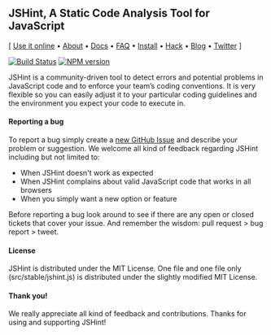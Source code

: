 JSHint, A Static Code Analysis Tool for JavaScript
--------------------------------------------------

\[ [Use it online](http://jshint.com/) •  [About](http://jshint.com/about/) • 
[Docs](http://jshint.com/docs/) • [FAQ](http://jshint.com/docs/faq) • 
[Install](http://jshint.com/install/) • [Hack](http://jshint.com/hack/) • 
[Blog](http://jshint.com/blog/) • [Twitter](https://twitter.com/jshint/) \]

[![Build Status](https://travis-ci.org/jshint/jshint.png?branch=master)](https://travis-ci.org/jshint/jshint)
[![NPM version](https://badge.fury.io/js/jshint.png)](http://badge.fury.io/js/jshint)

JSHint is a community-driven tool to detect errors and potential problems
in JavaScript code and to enforce your team’s coding conventions. It is
very flexible so you can easily adjust it to your particular coding guidelines
and the environment you expect your code to execute in.

#### Reporting a bug

To report a bug simply create a
[new GitHub Issue](https://github.com/jshint/jshint/issues/new) and describe
your problem or suggestion. We welcome all kind of feedback regarding
JSHint including but not limited to:

 * When JSHint doesn't work as expected
 * When JSHint complains about valid JavaScript code that works in all browsers
 * When you simply want a new option or feature

Before reporting a bug look around to see if there are any open or closed tickets
that cover your issue. And remember the wisdom: pull request > bug report > tweet.


#### License

JSHint is distributed under the MIT License. One file and one file only
(src/stable/jshint.js) is distributed under the slightly modified MIT License.


#### Thank you!

We really appreciate all kind of feedback and contributions. Thanks for using and supporting JSHint!
